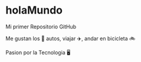 # holaMundo

Mi primer Repositorio GitHub

Me gustan los 🚗 autos, viajar ✈️, andar en bicicleta 🚲

Pasion por la Tecnologia 🖥️
